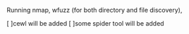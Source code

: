 Running nmap, wfuzz (for both directory and file discovery),

[ ]cewl will be added
[ ]some spider tool will be added
